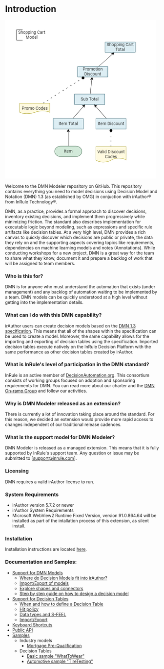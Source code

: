 # Introduction

![InRule DMN Step By Step Guide Step 2](/images/shoppingcartmodel.png)

Welcome to the DMN Modeler repository on GitHub.  This repository contains everything you need to model decisions using Decision Model and Notation (DMN) 1.3 (as established by OMG) in conjuction with irAuthor® from InRule Technology®.

DMN, as a practice, provides a formal approach to discover decisions, inventory existing decisions, and implement them progressively while minimizing friction.  The standard also describes implementation for executable logic beyond modeling, such as expressions and specific rule artifacts like decision tables.  At a very high level, DMN provides a rich canvas to quickly discover which decisions are public or private, the data they rely on and the supporting aspects covering topics like requirements, dependencies on machine learning models and notes (Annotations).  While conducting workshops for a new project, DMN is a great way for the team to share what they know, document it and prepare a backlog of work that will be assigned to team members.

### Who is this for?
DMN is for anyone who must understand the automation that exists (under management) and any backlog of automation waiting to be implemented by a team.  DMN models can be quickly understood at a high level without getting into the implementation details.  

### What can I do with this DMN capability?
irAuthor users can create decision models based on the [DMN 1.3 specification](https://www.omg.org/spec/DMN/1.3/PDF).  This means that all of the shapes within the specification can be used to create a model.  Moreover, the same capability allows for the importing and exporting of decision tables using the specification.  Imported decision tables execute natively on the InRule Decision Platform with the same performance as other decision tables created by irAuthor.

### What is InRule's level of participation in the DMN standard?
InRule is an active member of [DecisionAutomation.org](https://www.decisionautomation.org).  This consortium consists of working groups focused on adoption and sponsoring requierments for DMN.  You can read more about our charter and the [DMN On-ramp Group](https://www.decisionautomation.org/dmn-on-ramp-group) and follow our activities.

### Why is DMN Modeler released as an extension?
There is currently a lot of innovation taking place around the standard.  For this reason, we decided an extension would provide more rapid access to changes independent of our traditional release cadences.  

### What is the support model for DMN Modeler?
DMN Modeler is released as a managed extension.  This means that it is fully supported by InRule's support team.  Any question or issue may be submitted to [support@inrule.com].

### Licensing
DMN requires a valid irAuthor license to run.

### System Requirements
* irAuthor version 5.7.2 or newer
* irAuthor System Requirements
* Microsoft WebView2 Runtime Fixed Version, version 91.0.864.64 will be installed as part of the intallation process of this extension, as silent install.  

### Installation
Installation instructions are located [here](/install/readme.md).

### Documentation and Samples:

- [Support for DMN Models](/doc/DMNModels.md)
   * [Where do Decision Models fit into irAuthor?](/doc/DMNModels.md)
   * [Import/Export of models](/doc/DMNModels.md#importexport-of-models)
   * [Explore shapes and connectors](/doc/DMNModels.md#explore-shapes-and-connectors)
   * [Step by step guide on how to design a decision model](/doc/DMNModels.md#step-by-step-guide-on-how-to-design-a-decision-model)
- [Support for Decision Tables](/doc/DecisionTables.md)
   * [When and how to define a Decision Table](/doc/DecisionTables.md#when-and-how-to-define-a-decision-tables)
   * [Hit policy](/doc/DecisionTables.md#hit-policy)
   * [Data types and S-FEEL](/doc/DecisionTables.md#data-types-and-s-feel)
   * [Import/Export](/doc/DecisionTables.md#importexport)
- [Keyboard Shortcuts](/doc/KeyboardShortcuts.md)
- [Public API](/doc/PublicAPIForDMNModeler.md)
- [Samples](/samples/)
    * Industry models
      * [Mortgage Pre-Qualification](/samples/PreQualificationModel.dmn)
    * Decision Tables
      * [Basic sample "WhatToWear"](/samples/InRuleDMN_SampleDecisionTable_WhatToWear.dmn)
      * [Automotive sample "TireTesting"](/samples/InRuleDMN_SampleDecisionTable_TireTesting.dmn)
